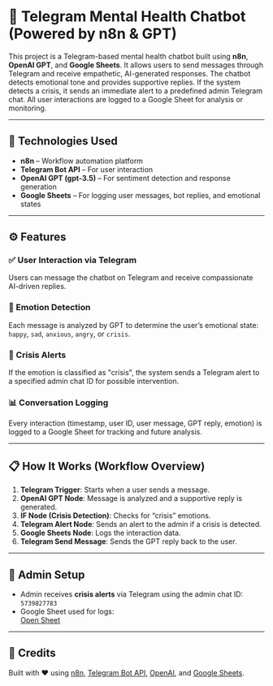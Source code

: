# 🧠 Telegram Mental Health Chatbot (Powered by n8n & GPT)

This project is a Telegram-based mental health chatbot built using **n8n**, **OpenAI GPT**, and **Google Sheets**. It allows users to send messages through Telegram and receive empathetic, AI-generated responses. The chatbot detects emotional tone and provides supportive replies. If the system detects a crisis, it sends an immediate alert to a predefined admin Telegram chat. All user interactions are logged to a Google Sheet for analysis or monitoring.

---

## 🔗 Technologies Used

- **n8n** – Workflow automation platform
- **Telegram Bot API** – For user interaction
- **OpenAI GPT (gpt-3.5)** – For sentiment detection and response generation
- **Google Sheets** – For logging user messages, bot replies, and emotional states

---

## ⚙️ Features

### ✅ User Interaction via Telegram
Users can message the chatbot on Telegram and receive compassionate AI-driven replies.

### 🧠 Emotion Detection
Each message is analyzed by GPT to determine the user’s emotional state:  
`happy`, `sad`, `anxious`, `angry`, or `crisis`.

### 🚨 Crisis Alerts
If the emotion is classified as "crisis", the system sends a Telegram alert to a specified admin chat ID for possible intervention.

### 📊 Conversation Logging
Every interaction (timestamp, user ID, user message, GPT reply, emotion) is logged to a Google Sheet for tracking and future analysis.

---

## 📋 How It Works (Workflow Overview)

1. **Telegram Trigger**: Starts when a user sends a message.
2. **OpenAI GPT Node**: Message is analyzed and a supportive reply is generated.
3. **IF Node (Crisis Detection)**: Checks for “crisis” emotions.
4. **Telegram Alert Node**: Sends an alert to the admin if a crisis is detected.
5. **Google Sheets Node**: Logs the interaction data.
6. **Telegram Send Message**: Sends the GPT reply back to the user.

---

## 🔐 Admin Setup

- Admin receives **crisis alerts** via Telegram using the admin chat ID: `5739827783`
- Google Sheet used for logs:  
  [Open Sheet](https://docs.google.com/spreadsheets/d/1roCA94uwm7ekVoAg-Ud2sP3p4CX-WYzN9uAoBOeo5XM/edit?usp=sharing)

---

## 📎 Credits

Built with ❤️ using [n8n](https://n8n.io), [Telegram Bot API](https://core.telegram.org/bots), [OpenAI](https://openai.com), and [Google Sheets](https://workspace.google.com/products/sheets/).
